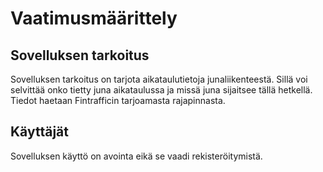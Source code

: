# Vaatimusmäärittely

## Sovelluksen tarkoitus
Sovelluksen tarkoitus on tarjota aikataulutietoja junaliikenteestä. Sillä voi selvittää onko tietty juna aikataulussa ja missä juna sijaitsee tällä hetkellä.
Tiedot haetaan Fintrafficin tarjoamasta rajapinnasta.

## Käyttäjät
Sovelluksen käyttö on avointa eikä se vaadi rekisteröitymistä.

